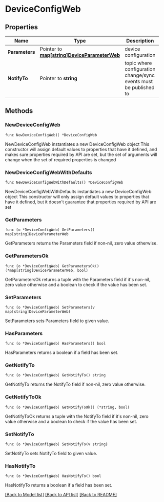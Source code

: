 # DeviceConfigWeb

## Properties

Name | Type | Description | Notes
------------ | ------------- | ------------- | -------------
**Parameters** | Pointer to [**map[string]DeviceParameterWeb**](DeviceParameterWeb.md) | device configuration | [optional] 
**NotifyTo** | Pointer to **string** | topic where configuration change/sync events must be published to | [optional] 

## Methods

### NewDeviceConfigWeb

`func NewDeviceConfigWeb() *DeviceConfigWeb`

NewDeviceConfigWeb instantiates a new DeviceConfigWeb object
This constructor will assign default values to properties that have it defined,
and makes sure properties required by API are set, but the set of arguments
will change when the set of required properties is changed

### NewDeviceConfigWebWithDefaults

`func NewDeviceConfigWebWithDefaults() *DeviceConfigWeb`

NewDeviceConfigWebWithDefaults instantiates a new DeviceConfigWeb object
This constructor will only assign default values to properties that have it defined,
but it doesn't guarantee that properties required by API are set

### GetParameters

`func (o *DeviceConfigWeb) GetParameters() map[string]DeviceParameterWeb`

GetParameters returns the Parameters field if non-nil, zero value otherwise.

### GetParametersOk

`func (o *DeviceConfigWeb) GetParametersOk() (*map[string]DeviceParameterWeb, bool)`

GetParametersOk returns a tuple with the Parameters field if it's non-nil, zero value otherwise
and a boolean to check if the value has been set.

### SetParameters

`func (o *DeviceConfigWeb) SetParameters(v map[string]DeviceParameterWeb)`

SetParameters sets Parameters field to given value.

### HasParameters

`func (o *DeviceConfigWeb) HasParameters() bool`

HasParameters returns a boolean if a field has been set.

### GetNotifyTo

`func (o *DeviceConfigWeb) GetNotifyTo() string`

GetNotifyTo returns the NotifyTo field if non-nil, zero value otherwise.

### GetNotifyToOk

`func (o *DeviceConfigWeb) GetNotifyToOk() (*string, bool)`

GetNotifyToOk returns a tuple with the NotifyTo field if it's non-nil, zero value otherwise
and a boolean to check if the value has been set.

### SetNotifyTo

`func (o *DeviceConfigWeb) SetNotifyTo(v string)`

SetNotifyTo sets NotifyTo field to given value.

### HasNotifyTo

`func (o *DeviceConfigWeb) HasNotifyTo() bool`

HasNotifyTo returns a boolean if a field has been set.


[[Back to Model list]](../README.md#documentation-for-models) [[Back to API list]](../README.md#documentation-for-api-endpoints) [[Back to README]](../README.md)


